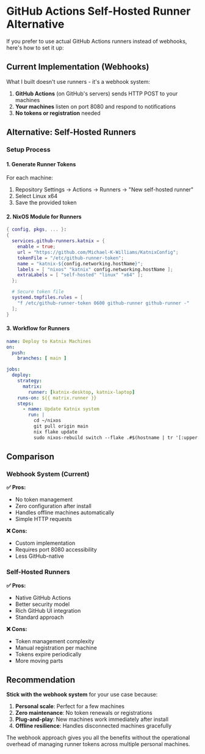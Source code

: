 # GitHub Actions Self-Hosted Runner Alternative

If you prefer to use actual GitHub Actions runners instead of webhooks, here's how to set it up:

## Current Implementation (Webhooks)
What I built doesn't use runners - it's a webhook system:

1. **GitHub Actions** (on GitHub's servers) sends HTTP POST to your machines
2. **Your machines** listen on port 8080 and respond to notifications  
3. **No tokens or registration** needed

## Alternative: Self-Hosted Runners

### Setup Process

#### 1. Generate Runner Tokens
For each machine:
1. Repository Settings → Actions → Runners → "New self-hosted runner"
2. Select Linux x64
3. Save the provided token

#### 2. NixOS Module for Runners
```nix
{ config, pkgs, ... }:
{
  services.github-runners.katnix = {
    enable = true;
    url = "https://github.com/Michael-K-Williams/KatnixConfig";
    tokenFile = "/etc/github-runner-token";
    name = "katnix-${config.networking.hostName}";
    labels = [ "nixos" "katnix" config.networking.hostName ];
    extraLabels = [ "self-hosted" "linux" "x64" ];
  };

  # Secure token file
  systemd.tmpfiles.rules = [
    "f /etc/github-runner-token 0600 github-runner github-runner -"
  ];
}
```

#### 3. Workflow for Runners
```yaml
name: Deploy to Katnix Machines
on:
  push:
    branches: [ main ]

jobs:
  deploy:
    strategy:
      matrix:
        runner: [katnix-desktop, katnix-laptop]
    runs-on: ${{ matrix.runner }}
    steps:
      - name: Update Katnix system
        run: |
          cd ~/nixos
          git pull origin main
          nix flake update
          sudo nixos-rebuild switch --flake .#$(hostname | tr '[:upper:]' '[:lower:]' | sed 's/-//g')
```

## Comparison

### Webhook System (Current)
**✅ Pros:**
- No token management
- Zero configuration after install
- Handles offline machines automatically
- Simple HTTP requests

**❌ Cons:**  
- Custom implementation
- Requires port 8080 accessibility
- Less GitHub-native

### Self-Hosted Runners
**✅ Pros:**
- Native GitHub Actions
- Better security model
- Rich GitHub UI integration
- Standard approach

**❌ Cons:**
- Token management complexity
- Manual registration per machine
- Tokens expire periodically
- More moving parts

## Recommendation

**Stick with the webhook system** for your use case because:

1. **Personal scale**: Perfect for a few machines
2. **Zero maintenance**: No token renewals or registrations
3. **Plug-and-play**: New machines work immediately after install
4. **Offline resilience**: Handles disconnected machines gracefully

The webhook approach gives you all the benefits without the operational overhead of managing runner tokens across multiple personal machines.
